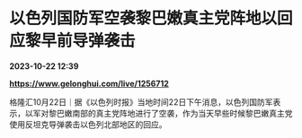 # 以色列国防军空袭黎巴嫩真主党阵地以回应黎早前导弹袭击

**2023-10-22 12:39**

**https://www.gelonghui.com/live/1256712**

格隆汇10月22日｜据《以色列时报》当地时间22日下午消息，以色列国防军表示，以军对黎巴嫩南部的真主党阵地进行了空袭，作为当天早些时候黎巴嫩真主党使用反坦克导弹袭击以色列北部地区的回应。